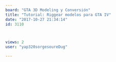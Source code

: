 ```yaml
---
board: "GTA 3D Modeling y Conversión"
title: "Tutorial: Riggear modelos para GTA IV"
date: "2017-10-27 21:34:14"
id: 3110



views: 2
user: "yap320sorgesoureDug"

---
```

